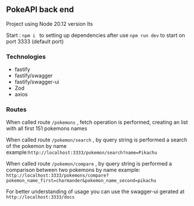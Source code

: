 ## PokeAPI back end

Project using Node 20.12 version lts

Start :
 ```npm i ```  to setting up dependencies after use ``npm run dev`` to start on port 3333 (default port)

### Technologies
- fastify
- fastify/swagger
- fastify/swagger-ui
- Zod
- axios
    

 ### Routes

 When called route ``/pokemons`` , fetch operation is performed, creating an list with all first 151 pokemons names

When called route ``/pokemon/search`` , by query string is performed a search of the pokemon by name\
example:``http://localhost:3333/pokemon/search?name=Pikachu`` 

When called route ``/pokemon/compare`` , by query string is performed a comparison between two pokemons by name
example: ``http://localhost:3333/pokemons/compare?pokemon_name_first=charmander&pokemon_name_second=pikachu``


 For better understanding of usage you can use the swagger-ui gerated at ``http://localhost:3333/docs``
 